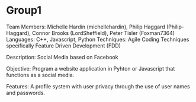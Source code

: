 # Group1
Team Members: Michelle Hardin (michellehardin), Philip Haggard (Philip-Haggard), Connor Brooks (LordSheffield), Peter Tisler (Foxman7364)
Languages: C++, Javascript, Python
Techniques: Agile Coding Techniques specifically Feature Driven Development (FDD) 

Description: Social Media based on Facebook 

Objective: Program a website application in Pyhton or Javascript that functions as a social media.

Features: A profile system with user privacy through the use of user names and passwords.  
